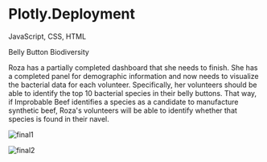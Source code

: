 # Plotly.Deployment
JavaScript, CSS, HTML

Belly Button Biodiversity 

Roza has a partially completed dashboard that she needs to finish. She has a completed panel for demographic information and now needs to visualize the bacterial data for each volunteer. Specifically, her volunteers should be able to identify the top 10 bacterial species in their belly buttons. That way, if Improbable Beef identifies a species as a candidate to manufacture synthetic beef, Roza's volunteers will be able to identify whether that species is found in their navel.

![final1](https://user-images.githubusercontent.com/98365309/176814015-10c153d3-7639-4c73-a788-5e5aa4603710.png)


![final2](https://user-images.githubusercontent.com/98365309/176814028-b4995b95-2510-4185-9288-2a72fbd1781d.png)
